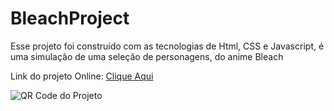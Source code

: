 # BleachProject
Esse projeto foi construído com as tecnologias de Html, CSS e Javascript, é uma simulação de uma seleção de personagens, do anime Bleach

Link do projeto Online: [Clique Aqui](https://joyful-licorice-396e35.netlify.app/) 

![QR Code do Projeto](https://storage.googleapis.com/iviniciusandradeportfolio.appspot.com/qrcodebleach.png?GoogleAccessId=service-492514424904@gcp-sa-firebasestorage.iam.gserviceaccount.com&Expires=1689200723&Signature=J2cCDx/MIN5SZFuQwI5tWGUDA9NPdnG0aOgy16CI/fke/xpZUp1cgf5Hx2tqDY93TJXKjFCZAvz2s6vPe0gHu2TzhgXrTUniKnAq6WKD8g8Q5OEtj6dnayg3GRUnobmcyqHfkzcAbrHE1hHCBwoqhTfCHooJqzEpQy7CYrMb3JqSwf/78XYIzer2lUO0IPv9z%2BI%2BgUpP%2Bo9dU1S8FHJsUWohQoVWU2LWcNOw/1K0JIbefXEWHR3clH2XXsakhin3nBugmtdmh3LUR%2BkJDIU5aq3gjqTPiEtCpDKO9LkILlEMtWEziGw7Jw3xpSs1IisawbvIoOGrp29Dcquh9yDouA%3D%3D)
